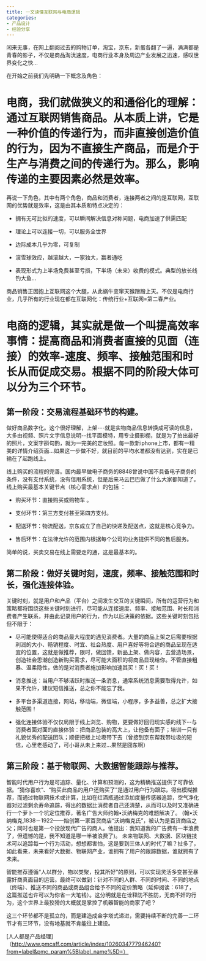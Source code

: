 ```yaml
---
title: 一文读懂互联网与电商逻辑
categories:
- 产品设计
- 经验分享
---
```

闲来无事，在网上翻阅过去的购物订单，淘宝，京东，新蛋各翻了一遍，满满都是青春的影子，不仅是商品淘汰速度，电商行业本身及周边产业发展之迅速，感叹世界变化之快...  

在开始之前我们先明确一下概念及角色：  

# 电商，我们就做狭义的和通俗化的理解：通过互联网销售商品。从本质上讲，它是一种价值的传递行为，而非直接创造价值的行为，因为不直接生产商品，而是介于生产与消费之间的传递行为。那么，影响传递的主要因素必然是效率。  

再说一下角色，其中有两个角色，商品和消费者，连接两者之间的是互联网，互联网的优势就是效率，这是由其本质和特点决定的：  

- 拥有无可比拟的速度，可以瞬间解决信息对称问题，电商加速了供需匹配  

- 理论上可以连接一切，可以服务全世界  

- 边际成本几乎为零，可复制  

- 滚雪球效应，越滚越大，一家独大，赢者通吃  

- 表现形式为上半场免费甚至亏损，下半场（未来）收费的模式。典型的放长线钓大鱼...  

商品销售正因抱上互联网这个大腿，从此蜗牛变窜天猴蹭蹭上天。不仅是电商行业，几乎所有的行业现在都在互联网化：传统行业+互联网=第二春产业。  



# 电商的逻辑，其实就是做一个叫提高效率事情：提高商品和消费者直接的见面（连接）的效率-速度、频率、接触范围和时长从而促成交易。根据不同的阶段大体可以分为三个环节。  

 

## 第一阶段：交易流程基础环节的构建。  



做好商品数字化。这个很好理解，上架---就是实物商品信息转换成可读的信息，大多由视频、照片文字信息说明--找平面模特，用专业摄影棚，就是为了拍出最好的照片，文案字斟句酌，就为一完美的定妆照。每一款新iphone上市，都有一精美的详情介绍页面...如果这一步做不好，就目前的平均水准都没有达到，实在是已输在了起跑线上。  

线上购买的流程的完善。国内最早做电子商务的8848曾说中国不具备电子商务的条件，没有支付系统，没有信用系统，但是后来马云巴巴做了什么大家都知道了。线上购买最基本关键节点（核心需求点）的包括 ：  

- 购买环节：直接购买或购物车 。  

- 支付环节：第三方支付甚至第四方支付。  

- 配送环节：物流配送，京东成立了自己的快递及配送点，这就是核心竞争力。  

- 售后环节：在法律允许的范围内根据每个公司的业务提供不同的售后服务。  

简单的说，买卖交易在线上需要走的通，这是最基本的。  


## 第二阶段：做好关键时刻，速度，频率、接触范围和时长，强化连接体验。  



关键时刻，就是用户和产品（平台）之间发生交互的关键瞬间，所有的运营行为和策略都将围绕这些关键时刻进行，尽可能从连接速度、频率、接触范围、时长和消费者产生联系，并由此记录用户的行为，作为以后决策的依据。这些关键时刻包括但不限于：    

- 尽可能使得适合的商品最大程度的遇见消费者。大量的商品上架之后需要根据利润的大小、畅销程度、时宜、社会热度、用户喜好等将合适的商品呈现在适宜的位置，这就是做推荐，限时，做回馈，新品上架、做内容，去营造场景，创造社会思潮创造新购买需求，尽可能大面积的将商品显现给你。不管直接粗暴、温柔隐性，做的是对消费者施加影响加速其买！买！买！  

- 消息推送：当用户不够活跃时推送一条消息，通常系统消息需要取得允许，如果不允许，建议短信推送，总之你不能忘了我。  

- 多平台多渠道连接，网站，移动端，微信端，小程序，多多益善，总之扩大接触范围！  

- 强化连接体验不仅仅局限于线上浏览、购物，更要做好回归现实感的线下--与消费者面对面的直接体验：把商品包装的高大上，让他备有面子；培训一只有礼貌优秀的配送团队；顺便把楼上垃圾带下去（曾接到京东帮我带垃圾的短信，心里老感动了，可小哥从未上来过...果然是囧东啊）  

## 第三阶段：基于物联网、大数据智能跟踪与推荐。  



智能时代用户行为是可追踪、量化、计算和预测的，这为精确推送提供了可靠依据。“猜你喜欢”、“购买此商品的用户还购买了”是通过用户行为跟踪，得出模糊推荐，而通过物联网技术或计算，比如在红酒瓶通过添加度量传感器追踪，空气净化器对过滤剩余寿命追踪，得出的数据比消费者自己还清楚，从而可以及时又准确进行一个萝卜一个坑定位推荐，著名广告大师约翰•沃纳梅克的难题解决了。 (翰•沃纳梅克,1838－1922——始创第一家百货商店“沃纳梅克氏”，被认为是百货商店之父；同时也是第一个投放现代广告的商人。他提出：我知道我的广告费有一半浪费了，但遗憾的是，我不知道是哪一半被浪费了)。 未来物联网、大数据、区块链技术可以追踪每一个行为活动，想想都害怕，这是要到三体人的时代了嘛？扯多了，如此看来，未来看好大数据、物联网产业，谁拥有了用户的跟踪数据，谁就拥有了未来。  

智能推荐遵循“人以群分，物以类聚，投其所好”的原则，可以实现灵活多变甚至暴露奸商真面目的运营。最终可以做到：针对不同的人群、不同的时间、不同的地点（终端）、推送不同的商品或商品组合给予不同的定价策略（延伸阅读：618了，这篇推送也许可以为你省一大笔钱）。这分明就是在诠释防不胜防，无商不奸的行为，这个世界上最狡猾的大概就是掌控了机器智能的商家了吧？  

这三个环节都不是孤立的，而是建造成金字塔式递进，需要持续不断的完善一二环节才有三环节，没有地基就不肯能往上建设。 

[人人都是产品经理]（http://www.pmcaff.com/article/index/1026034777946240?from=label&pmc_param%5Blabel_name%5D=）   